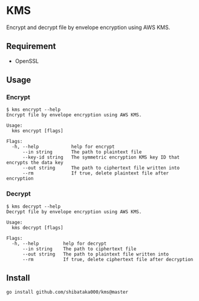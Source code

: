 # KMS

Encrypt and decrypt file by envelope encryption using AWS KMS.

## Requirement
- OpenSSL

## Usage

### Encrypt
```
$ kms encrypt --help
Encrypt file by envelope encryption using AWS KMS.

Usage:
  kms encrypt [flags]

Flags:
  -h, --help            help for encrypt
      --in string       The path to plaintext file
      --key-id string   The symmetric encryption KMS key ID that encrypts the data key
      --out string      The path to ciphertext file written into
      --rm              If true, delete plaintext file after encryption
```

### Decrypt
```
$ kms decrypt --help
Decrypt file by envelope encryption using AWS KMS.

Usage:
  kms decrypt [flags]

Flags:
  -h, --help         help for decrypt
      --in string    The path to ciphertext file
      --out string   The path to plaintext file written into
      --rm           If true, delete ciphertext file after decryption
```

## Install
```
go install github.com/shibataka000/kms@master
```
